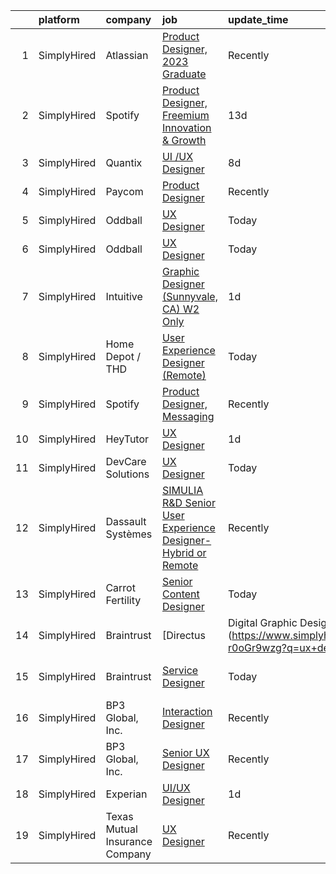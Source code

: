 

|    | platform    | company                        | job                                                                                                                                                                   | update_time   | location           |
|---:|:------------|:-------------------------------|:----------------------------------------------------------------------------------------------------------------------------------------------------------------------|:--------------|:-------------------|
|  1 | SimplyHired | Atlassian                      | [Product Designer, 2023 Graduate](https://www.simplyhired.com/job/IaWxgyrqcXYkEE75gWQ80L08wa3hLT5k7qGxs7PJOy7BGM7OvBwdAw?q=ux+designer)                               | Recently      | Mountain View, CA  |
|  2 | SimplyHired | Spotify                        | [Product Designer, Freemium Innovation & Growth](https://www.simplyhired.com/job/Kvw_SiGrQB-4O_L_w6kE8LRwEA9nFhTEvN3SB40918E8kMG3aqYvqg?q=ux+designer)                | 13d           | Remote             |
|  3 | SimplyHired | Quantix                        | [UI /UX Designer](https://www.simplyhired.com/job/0K8FuQO6GoH_JObvc1Fxn5lHrhmF1k3bYIGxqykrnYm-H0dYV7lx7w?q=ux+designer)                                               | 8d            | Denver, CO         |
|  4 | SimplyHired | Paycom                         | [Product Designer](https://www.simplyhired.com/job/sTicsWpEbBaN_PDIYOQLlIPFYVeVVEqPog0YzBBQapUXHdf-2SKMxQ?q=ux+designer)                                              | Recently      | Oklahoma City, OK  |
|  5 | SimplyHired | Oddball                        | [UX Designer](https://www.simplyhired.com/job/m-US_FV7OOwZ4m1teOwiBrhXjNPdk9lLZYJ0hwgPRi-fhpPVrmJsQQ?q=ux+designer)                                                   | Today         | Remote +1 location |
|  6 | SimplyHired | Oddball                        | [UX Designer](https://www.simplyhired.com/job/m-US_FV7OOwZ4m1teOwiBrhXjNPdk9lLZYJ0hwgPRi-fhpPVrmJsQQ?q=ux+designer)                                                   | Today         | Remote             |
|  7 | SimplyHired | Intuitive                      | [Graphic Designer (Sunnyvale, CA) W2 Only](https://www.simplyhired.com/job/7iWjz1cSUo47HkLpStw63tRlthzfzR38bt8UgkUZc3W8rXruuH3nuw?q=ux+designer)                      | 1d            | Sunnyvale, CA      |
|  8 | SimplyHired | Home Depot / THD               | [User Experience Designer (Remote)](https://www.simplyhired.com/job/iUvcApyyknwFWqOlPKPeJUbzOE00F7R7i1Msg5ikBjZL-uZm-xwn_A?q=ux+designer)                             | Today         | Atlanta, GA        |
|  9 | SimplyHired | Spotify                        | [Product Designer, Messaging](https://www.simplyhired.com/job/MskVA3Mrk0NQAmQNZQt-KyKVEwFa_2bK7TqsQG7Nj6LJSUSAkwGETw?q=ux+designer)                                   | Recently      | Remote             |
| 10 | SimplyHired | HeyTutor                       | [UX Designer](https://www.simplyhired.com/job/VFIpF7nTZ8gb-v2IOaZZu0c-SHUytIjr_DQ2cZjDjFLES9kKEaOUVw?q=ux+designer)                                                   | 1d            | Remote             |
| 11 | SimplyHired | DevCare Solutions              | [UX Designer](https://www.simplyhired.com/job/9xQla6tgp5RAAoKeGLOSeAGA0zxLroDsWKqAEXMi2U2l4d9P0UzxjQ?q=ux+designer)                                                   | Today         | Remote             |
| 12 | SimplyHired | Dassault Systèmes              | [SIMULIA R&D Senior User Experience Designer- Hybrid or Remote](https://www.simplyhired.com/job/KbPxIIBvr5yUZT46VkvaAvUqLDdTWEnCDl3G-4l1lgUX3Nmlf7feXA?q=ux+designer) | Recently      | Johnston, RI       |
| 13 | SimplyHired | Carrot Fertility               | [Senior Content Designer](https://www.simplyhired.com/job/wr1GwIfi7yvTtcEBkRYdHDeFmZWVb09ithRJgvXBXL_v5QfOS-61Dw?q=ux+designer)                                       | Today         | San Francisco, CA  |
| 14 | SimplyHired | Braintrust                     | [Directus | Digital Graphic Designer (Direct Hire)](https://www.simplyhired.com/job/uG15KEBduWPuQGCM5xP4DjOySYh_xQbjWCWd2dEbZQD2-r0oGr9wzg?q=ux+designer)             | 1d            | San Francisco, CA  |
| 15 | SimplyHired | Braintrust                     | [Service Designer](https://www.simplyhired.com/job/IwA76f9bnv8VXD2P1HYDmQIQX3GCKOxxwNFsO6yWofs9gvGuxeemfA?q=ux+designer)                                              | Today         | San Francisco, CA  |
| 16 | SimplyHired | BP3 Global, Inc.               | [Interaction Designer](https://www.simplyhired.com/job/onzhmZpdbabsHyQ4w4Z4omq1ja9pzIQ6YcI3qqPPVduGGaEwxzv-zw?q=ux+designer)                                          | Recently      | Austin, TX         |
| 17 | SimplyHired | BP3 Global, Inc.               | [Senior UX Designer](https://www.simplyhired.com/job/DE7ht_xZmPhYg67iLFqz-9cnwnTxzPrqQ5VxqYxc91r1dT1S8WtRVg?q=ux+designer)                                            | Recently      | Austin, TX         |
| 18 | SimplyHired | Experian                       | [UI/UX Designer](https://www.simplyhired.com/job/h406x-auJUl6Cyq4rjJDHcqm8crh1saEPc2lgA11ZYW1GiN3CAArzw?q=ux+designer)                                                | 1d            | Costa Mesa, CA     |
| 19 | SimplyHired | Texas Mutual Insurance Company | [UX Designer](https://www.simplyhired.com/job/xRfLX1J_huOYJ2ac9N-nG-Hb7T-_VghDwKkOxNujI0nvtM1nn1poag?q=ux+designer)                                                   | Recently      | Austin, TX         |